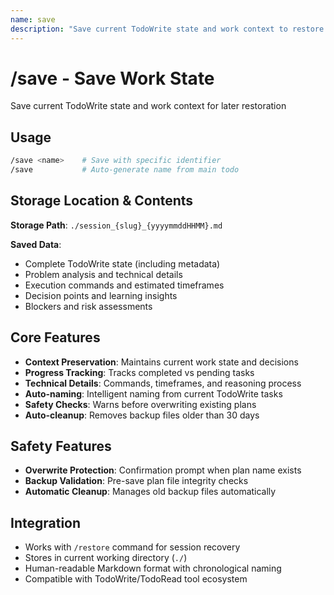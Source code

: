 ```yaml
---
name: save
description: "Save current TodoWrite state and work context to restore later"
---
```


# /save - Save Work State

Save current TodoWrite state and work context for later restoration

## Usage

```bash
/save <name>    # Save with specific identifier
/save           # Auto-generate name from main todo
```

## Storage Location & Contents

**Storage Path**: `./session_{slug}_{yyyymmddHHMM}.md`

**Saved Data**:
- Complete TodoWrite state (including metadata)
- Problem analysis and technical details
- Execution commands and estimated timeframes
- Decision points and learning insights
- Blockers and risk assessments

## Core Features

- **Context Preservation**: Maintains current work state and decisions
- **Progress Tracking**: Tracks completed vs pending tasks
- **Technical Details**: Commands, timeframes, and reasoning process
- **Auto-naming**: Intelligent naming from current TodoWrite tasks
- **Safety Checks**: Warns before overwriting existing plans
- **Auto-cleanup**: Removes backup files older than 30 days

## Safety Features

- **Overwrite Protection**: Confirmation prompt when plan name exists
- **Backup Validation**: Pre-save plan file integrity checks
- **Automatic Cleanup**: Manages old backup files automatically

## Integration

- Works with `/restore` command for session recovery
- Stores in current working directory (`./`)
- Human-readable Markdown format with chronological naming
- Compatible with TodoWrite/TodoRead tool ecosystem
